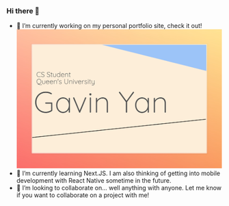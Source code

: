 ### Hi there 👋

- 🔭 I’m currently working on my personal portfolio site, check it out!
  [![Site Preview](site-preview.jpeg)](https://gavinyan.vercel.app)
- 🌱 I’m currently learning Next.JS. I am also thinking of getting into mobile development with React Native sometime in the future.
- 👯 I’m looking to collaborate on... well anything with anyone. Let me know if you want to collaborate on a project with me!
